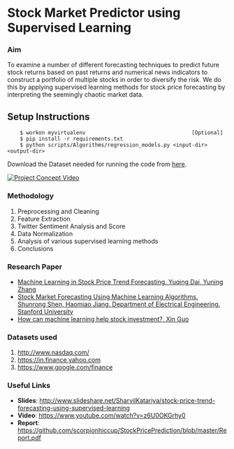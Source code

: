 # Stock Market Predictor using Supervised Learning

### Aim
To examine a number of different forecasting techniques to predict future stock returns based on past returns and numerical news indicators to construct a portfolio of multiple stocks in order to diversify the risk. We do this by applying supervised learning methods for stock price forecasting by interpreting the seemingly chaotic market data.

## Setup Instructions
```
    $ workon myvirtualenv                                  [Optional]
	$ pip install -r requirements.txt
	$ python scripts/Algorithms/regression_models.py <input-dir> <output-dir>
```

Download the Dataset needed for running the code from [here](https://drive.google.com/open?id=0B2lCmt16L_r3SUtrTjBlRHk3d1E).

[![Project Concept Video](http://i.giphy.com/xT1XGAkOpZVdi3aEFi.gif)](https://www.youtube.com/watch?v=z6U0OKGrhy0)

### Methodology 
1. Preprocessing and Cleaning
2. Feature Extraction
3. Twitter Sentiment Analysis and Score
4. Data Normalization
5. Analysis of various supervised learning methods
6. Conclusions

### Research Paper
- [Machine Learning in Stock Price Trend Forecasting. Yuqing Dai, Yuning Zhang](http://cs229.stanford.edu/proj2013/DaiZhang-MachineLearningInStockPriceTrendForecasting.pdf)
- [Stock Market Forecasting Using Machine Learning Algorithms. Shunrong Shen, Haomiao Jiang. Department of Electrical Engineering. Stanford University](http://cs229.stanford.edu/proj2012/ShenJiangZhang-StockMarketForecastingusingMachineLearningAlgorithms.pdf)
- [How can machine learning help stock investment?, Xin Guo](http://cs229.stanford.edu/proj2015/009_report.pdf)


### Datasets used
1. http://www.nasdaq.com/
2. https://in.finance.yahoo.com
3. https://www.google.com/finance


### Useful Links 
- **Slides**: http://www.slideshare.net/SharvilKatariya/stock-price-trend-forecasting-using-supervised-learning
- **Video**: https://www.youtube.com/watch?v=z6U0OKGrhy0
- **Report**: https://github.com/scorpionhiccup/StockPricePrediction/blob/master/Report.pdf

